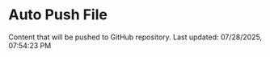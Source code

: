 # Auto Push File

Content that will be pushed to GitHub repository.
Last updated: 07/28/2025, 07:54:23 PM